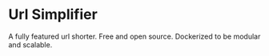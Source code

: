 # Url Simplifier
A fully featured url shorter. Free and open source. Dockerized to be modular and scalable.
